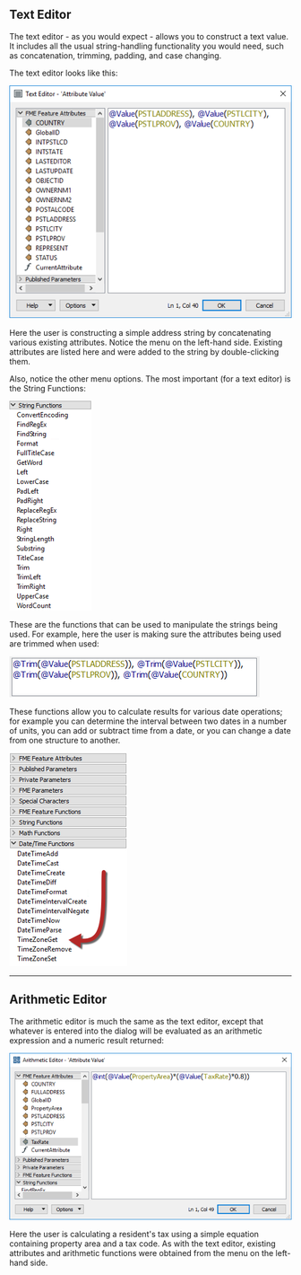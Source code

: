 <!--This section is (mostly) a copy of part of the basic manual, used here just as a reminder-->

## Text Editor ##
The text editor - as you would expect - allows you to construct a text value. It includes all the usual string-handling functionality you would need, such as concatenation, trimming, padding, and case changing.

The text editor looks like this:

![](./Images/Img1.002.AttributeManagerTextEdit.png)

Here the user is constructing a simple address string by concatenating various existing attributes. Notice the menu on the left-hand side. Existing attributes are listed here and were added to the string by double-clicking them.

Also, notice the other menu options. The most important (for a text editor) is the String Functions:

![](./Images/Img1.003.AttributeManagerTextEditStrings.png)

These are the functions that can be used to manipulate the strings being used. For example, here the user is making sure the attributes being used are trimmed when used:

![](./Images/Img1.004.AttributeManagerTextTrimFunc.png) 

These functions allow you to calculate results for various date operations; for example you can determine the interval between two dates in a number of units, you can add or subtract time from a date, or you can change a date from one structure to another.

![](./Images/Img1.007.DateTimeFunctions.png) 

---

## Arithmetic Editor ##

The arithmetic editor is much the same as the text editor, except that whatever is entered into the dialog will be evaluated as an arithmetic expression and a numeric result returned:

![](./Images/Img1.005.AttributeManagerMathEdit.png)

Here the user is calculating a resident's tax using a simple equation containing property area and a tax code. As with the text editor, existing attributes and arithmetic functions were obtained from the menu on the left-hand side.


